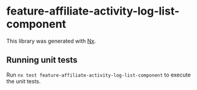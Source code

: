 # feature-affiliate-activity-log-list-component

This library was generated with [Nx](https://nx.dev).

## Running unit tests

Run `nx test feature-affiliate-activity-log-list-component` to execute the unit tests.
